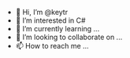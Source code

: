 - 👋 Hi, I’m @keytr
- 👀 I’m interested in C#
- 🌱 I’m currently learning ...
- 💞️ I’m looking to collaborate on ...
- 📫 How to reach me ...

<!---
keytrserver/keytrserver is a ✨ special ✨ repository because its `README.md` (this file) appears on your GitHub profile.
You can click the Preview link to take a look at your changes.
--->
